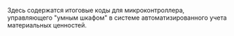 Здесь содержатся итоговые коды для микроконтроллера, управляющего "умным шкафом" в системе автоматизированного учета материальных ценностей.
